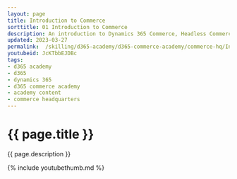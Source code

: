 ```yaml
---
layout: page
title: Introduction to Commerce
sorttitle: 01 Introduction to Commerce
description: An introduction to Dynamics 365 Commerce, Headless Commerce Engine and component architecture.
updated: 2023-03-27
permalink:  /skilling/d365-academy/d365-commerce-academy/commerce-hq/IntroToCommerce
youtubeid: JcKTbbEJDBc
tags: 
- d365 academy
- d365
- dynamics 365
- d365 commerce academy
- academy content
- commerce headquarters
---
```


# {{ page.title }}

{{ page.description }}

{% include youtubethumb.md %}